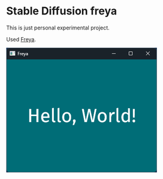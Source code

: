 # Stable Diffusion freya

This is just personal experimental project.

Used [Freya](https://github.com/marc2332/freya).

![Demo Screenshot](./demo.png)
